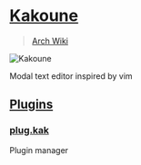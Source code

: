 # [Kakoune](https://github.com/mawww/kakoune)

> [Arch Wiki](https://wiki.archlinux.org/index.php/Kakoune)

![Kakoune](https://kakoune.org/img/kakoune_logo_full.png)

Modal text editor inspired by vim

## [Plugins](https://kakoune.org/plugins.html)

### [plug.kak](https://github.com/andreyorst/plug.kak)

Plugin manager
